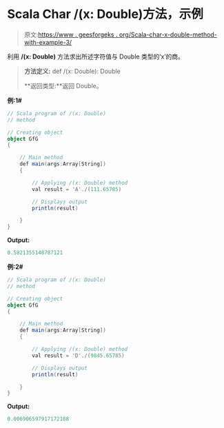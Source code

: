 # Scala Char /(x: Double)方法，示例

> 原文:[https://www . geesforgeks . org/Scala-char-x-double-method-with-example-3/](https://www.geeksforgeeks.org/scala-char-x-double-method-with-example-3/)

利用 **/(x: Double)** 方法求出所述字符值与 Double 类型的‘x’的商。

> **方法定义:** def /(x: Double): Double
> 
> **返回类型:**返回 Double。

**例:1#**

```scala
// Scala program of /(x: Double)
// method

// Creating object
object GfG 
{ 

    // Main method
    def main(args:Array[String])
    {

        // Applying /(x: Double) method 
        val result = 'A'./(111.65785)

        // Displays output
        println(result)

    }
} 
```

**Output:**

```scala
0.5821355148787121

```

**例:2#**

```scala
// Scala program of /(x: Double)
// method

// Creating object
object GfG
{ 

    // Main method
    def main(args:Array[String])
    {

        // Applying /(x: Double) method
        val result = 'D'./(9845.65785)

        // Displays output
        println(result)

    }
} 
```

**Output:**

```scala
0.006906597917172188

```